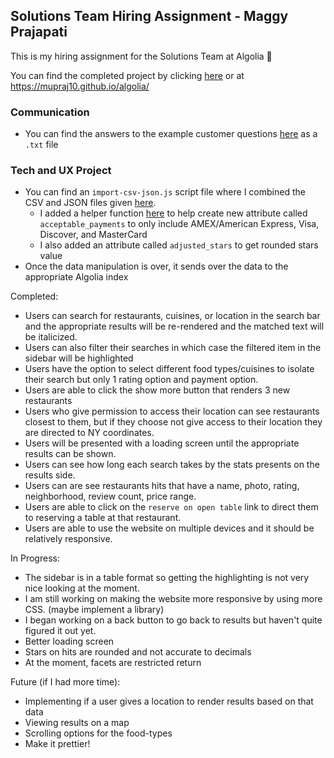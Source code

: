 ## Solutions Team Hiring Assignment - Maggy Prajapati

This is my hiring assignment for the Solutions Team at Algolia 👻

You can find the completed project by clicking [here](https://mupraj10.github.io/algolia/) or at https://mupraj10.github.io/algolia/ 

### Communication
- You can find the answers to the example customer questions [here](customer-questions/answers.txt) as a `.txt` file 

### Tech and UX Project 

* You can find an `import-csv-json.js` script file where I combined the CSV and JSON files given [here](resources/dataset/import-csv-json.js).
  * I added a helper function [here](resources/dataset/helperfunc.js) to help create new attribute called `acceptable_payments` to only include AMEX/American Express, Visa, Discover, and MasterCard 
  * I also added an attribute called `adjusted_stars` to get rounded stars value
* Once the data manipulation is over, it sends over the data to the appropriate Algolia index

Completed: 
  * Users can search for restaurants, cuisines, or location in the search bar and the appropriate results will be re-rendered and the matched text will be italicized.
  * Users can also filter their searches in which case the filtered item in the sidebar will be highlighted
  * Users have the option to select different food types/cuisines to isolate their search but only 1 rating option and payment option.
  * Users are able to click the show more button that renders 3 new restaurants
  * Users who give permission to access their location can see restaurants closest to them, but if they choose not give access to their location they are directed to NY coordinates.
  * Users will be presented with a loading screen until the appropriate results can be shown.
  * Users can see how long each search takes by the stats presents on the results side. 
  * Users can are see restaurants hits that have a name, photo, rating, neighborhood, review count, price range.
  * Users are able to click on the `reserve on open table` link to direct them to reserving a table at that restaurant. 
  * Users are able to use the website on multiple devices and it should be relatively responsive. 

In Progress:
  * The sidebar is in a table format so getting the highlighting is not very nice looking at the moment.
  * I am still working on making the website more responsive by using more CSS. (maybe implement a library)
  * I began working on a back button to go back to results but haven't quite figured it out yet.
  * Better loading screen
  * Stars on hits are rounded and not accurate to decimals
  * At the moment, facets are restricted return

Future (if I had more time):
  * Implementing if a user gives a location to render results based on that data
  * Viewing results on a map
  * Scrolling options for the food-types
  * Make it prettier! 



